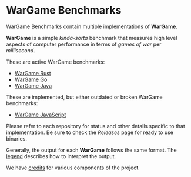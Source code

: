 WarGame Benchmarks
==================

WarGame Benchmarks contain multiple implementations of **WarGame**.

**WarGame** is a simple *kinda-sorta* benchmark that measures high level aspects of computer performance in terms of *games of war* per *millisecond*.

These are active WarGame benchmarks:

- [WarGame Rust](https://github.com/WarGameBenchmarks/wargame-rust)
- [WarGame Go](https://github.com/WarGameBenchmarks/wargame-go)
- [WarGame Java](https://github.com/WarGameBenchmarks/wargame-java)

These are implemented, but either outdated or broken WarGame benchmarks:

- [WarGame JavaScript](https://github.com/WarGameBenchmarks/wargame-javascript)

Please refer to each repository for status and other details specific to that implementation. Be sure to check the *Releases* page for ready to use binaries.

Generally, the output for each **WarGame** follows the same format. The [legend](legend.md) describes how to interpret the output.

We have [credits](credits.md) for various components of the project.
